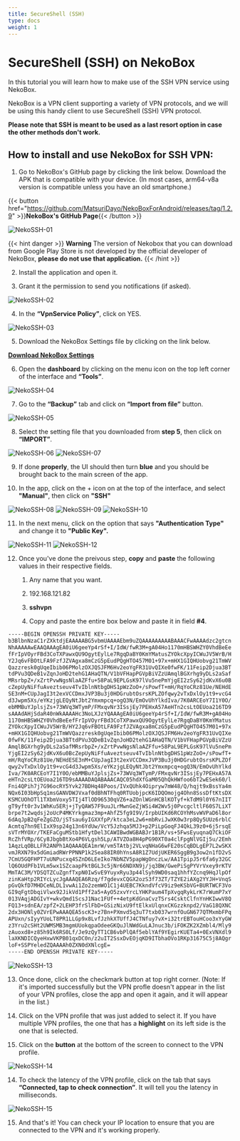```yaml
---
title: SecureShell (SSH)
type: docs
weight: 1
---
```


# SecureShell (SSH) on NekoBox

In this tutorial you will learn how to make use of the SSH VPN service using NekoBox.

NekoBox is a VPN client supporting a variety of VPN protocols, and we will be using this handy client to use SecureShell (SSH) VPN protocol.

**Please note that SSH is meant to be used as a last resort option in case the other methods don't work.**

## How to install and use NekoBox for SSH VPN:

1. Go to NekoBox's GitHub page by clicking the link below. Download the APK that is compatible with your device. (In most cases, arm64-v8a version is compatible unless you have an old smartphone.)

{{< button href="https://github.com/MatsuriDayo/NekoBoxForAndroid/releases/tag/1.2.9" >}}**NekoBox's GitHub Page**{{< /button >}}

![NekoSSH-01](/images/nekobox-12.png)

{{< hint danger >}}
**Warning**
The version of Nekobox that you can download from Google Play Store is not developed by the official developer of NekoBox, **please do not use that application.**
{{< /hint >}}

2. Install the application and open it.

3. Grant it the permission to send you notifications (if asked).

![NekoSSH-02](/images/nekobox-01.png)

4. In the **“VpnService Policy”**, click on YES.

![NekoSSH-03](/images/nekobox-02.png)

5. Download the NekoBox Settings file by clicking on the link below.

[**Download NekoBox Settings**](/nekoboxsettings/Nekobox-Settings.json)

6. Open the **dashboard** by clicking on the menu icon on the top left corner of the interface and **“Tools”**.

![NekoSSH-04](/images/nekobox-03.png)

7. Go to the **“Backup”** tab and click on **“Import from file”** button.

![NekoSSH-05](/images/nekobox-04.png)

8. Select the setting file that you downloaded from **step 5**, then click on **“IMPORT”**.

![NekoSSH-06](/images/nekobox-05.png)
![NekoSSH-07](/images/nekobox-06.png)

9. If done **properly**, the UI should then turn **blue** and you should be brought back to the main screen of the app.

10. In the app, click on the + icon on at the top of the interface, and select **"Manual"**, then click on **"SSH"** 

![NekoSSH-08](/images/nekobox-07.png)
![NekoSSH-09](/images/nekossh-01.png)
![NekoSSH-10](/images/nekossh-02.png)

11. In the next menu, click on the option that says **"Authentication Type"** and change it to **"Public Key".**

![NekoSSH-11](/images/nekossh-03.png)
![NekoSSH-12](/images/nekossh-04.png)

12. Once you've done the preivous step, **copy** and **paste** the following values in their respective fields.

	1. Any name that you want.

	2. 192.168.121.82

	3. **sshvpn**

	4. Copy and paste the entire box below and paste it in field **#4**.

```bash
-----BEGIN OPENSSH PRIVATE KEY-----
b3BlbnNzaC1rZXktdjEAAAAABG5vbmUAAAAEbm9uZQAAAAAAAAABAAACFwAAAAdzc2gtcn
NhAAAAAwEAAQAAAgEA0iU6geeYp4rSf+I/IdW/fwR3M+gA04Ho1170mHBSWHZY0VhdBeEe
fFrIpVOyrFBd3CoTXPawxQU9OgytEylLe7RgqDaBY0KmYMatusZYOkcXpyICWuJV5WrB/H
Y2Jq6vFBOtLFA9FzfJZVAgxa8mCzG5pEudPQgHTO457M01+97x+mHX1GIQHUobvg21TmWV
Qazzresk0gUqeIbib06PMolzOXJQSJFM6Hv2eoYgFR31UvQIXe0fwFK/11Feip2Djua3BT
tdPVu3QDeB1vZqnJoHD2tehG1AHaQTN/V1bVFHapPGVpBiVZzUAmqlBGXrhg9yDLs2aSaf
MRsrbpZ+/xZrtPvwNgsNlaAZFfu+58PaL9EPLGsK97lVu5nePmYjgEI2zSy62jdKvX6u0B
cZepUyNiFfuAveztseuv4TvIblnNtbgDHS1pWzZoO+/sPowfT+mH/RqYoCRz81Ue/NEHdE
SE3nM+CUpJagI3t2exVCCDmxJVP3Bu3j0HDGrubtOsrsKPLZOfqwy2vTxDxlOy1t9+vcG4
d3Jwpm5Xs/eYKzjgLEQyNtJbt2Ymxmpcq+ogQ3N/EmOvUhYlkdIva/7K0ARCEoY7I1Y0O/
ebMMBuYJplsjZs+73WVq3WTymP/FMxqvNr3ISsjEy7PEHxA57AeHTn2csLtOEUoa216TD9
sAAAdAHjSdaR40nWkAAAAHc3NoLXJzYQAAAgEA0iU6geeYp4rSf+I/IdW/fwR3M+gA04Ho
1170mHBSWHZY0VhdBeEefFrIpVOyrFBd3CoTXPawxQU9OgytEylLe7RgqDaBY0KmYMatus
ZYOkcXpyICWuJV5WrB/HY2Jq6vFBOtLFA9FzfJZVAgxa8mCzG5pEudPQgHTO457M01+97x
+mHX1GIQHUobvg21TmWVQazzresk0gUqeIbib06PMolzOXJQSJFM6Hv2eoYgFR31UvQIXe
0fwFK/11Feip2Djua3BTtdPVu3QDeB1vZqnJoHD2tehG1AHaQTN/V1bVFHapPGVpBiVZzU
AmqlBGXrhg9yDLs2aSafMRsrbpZ+/xZrtPvwNgsNlaAZFfu+58PaL9EPLGsK97lVu5nePm
YjgEI2zSy62jdKvX6u0BcZepUyNiFfuAveztseuv4TvIblnNtbgDHS1pWzZoO+/sPowfT+
mH/RqYoCRz81Ue/NEHdESE3nM+CUpJagI3t2exVCCDmxJVP3Bu3j0HDGrubtOsrsKPLZOf
qwy2vTxDxlOy1t9+vcG4d3Jwpm5Xs/eYKzjgLEQyNtJbt2Ymxmpcq+ogQ3N/EmOvUhYlkd
Iva/7K0ARCEoY7I1Y0O/ebMMBuYJplsjZs+73WVq3WTymP/FMxqvNr3ISsjEy7PEHxA57A
eHTn2csLtOEUoa216TD9sAAAADAQABAAACAQC05hdXfGaM05QhQkHWfoo6bT2wESek60/l
Fni4QPih7j7G96ocRY5Yvk27BDHq48Poos/IVxQUhk4Oipryw7mW48/Q/hqjt9xBssYa4m
NQx6I03bHpSq1msGANVDWJVxaf0dBhNTFhq0RTUobjpcK6IDQOmojg4Ohn8SssDftKtsDX
KSMCUOhOTl1TXbmVoxy5TIj4TlOD96530qVZ6+aZOnlWGnHCBlKOTyf+kTdM9l0Y67nIIT
gT9yft0r3v1WhKu5ERj+jTyQAW57F9uuJLrMwnGeZjWSi4W2Wv5j0PvcgcltlF60S7LiXT
brpe7t2wqdsj2oUcP4MKYrkgmaz3mp+AhfZ5fg9I9V/IrpbUIKd6RCOYhMsvWVPaD6l8or
6dAqJpB2qFeZgGZO/jSTsau6yIGXXfpP/ktca3eL2w6+mbRviJwXK0w3rp8Qy5UUz6rblC
Acmtq7hn9ElIxX9sp24g13n6YdUw/VcY5Jzhqa5MJ3+p2PiLpGoqFJ4QkL39z0+6j5rsqE
sVTrMYOXr/TKEFaCguMStb1HfytDel3CAWIBwdWGBABJr1B1R/vs+5FwsEyuqnaQ7CkiOF
RcZhfVRp/6Cy8JbgbBtXo4P6VLgsh5Lp/ATVZOa8H4pPG90XT0a4clFpgNlVGIj5u/2Emh
1AqzLqOBLLFR2ANPh1AQAAAQEA1mrW/vm5TAtbj2VLvqNHaG6wFE20sCqBDLgEP7L2wSKX
vmJRXN79x5dGmiadRWrPPNNP1k2Sea88IR0hYnsA8R1Z7UdjUKER6SggB9g3ow2n1fD2vS
7CmU5GQFHPT7uUNPucxq4SZnD6LEeIko7NbNZV5papWgOnczLw/AA1TpipJ5r6fa6y32GC
lQ6OUdPFb1VLm5wx1SZcaapPktBGL3c5jNr66NDXN9j/jq3BW/GwePiSgPYVrVxey9rKTV
MmTAC3M/YDSQTZCuZgnfTxpN0IwSvE9YuyxRyu3p44lSyh9WD0saq1hhfYZcnq9HqJlpOf
zinKaHtp2RIYcLycJgAAAQEA6Rzq/f7gdevxCQGX2ozS3f73ZT/TZYE2iAXg2YYJH+VnqS
pGvQkfD7MHDCeNLDL1vwAi1Zo2zemWO1C1j4UEBC7KkndVfcV9iz9eKSbVG+BURTWCF3Vo
GI9qFgtDbqiVlwx92JikVd1Pff2a5+AyO5zxvYrcLYHKPaum4TpXvgqRykLrK7rWumP7xY
013VAqjADGIvY+wkvQmd1ScsJ1Nac1FUf++4etpKdGnaCvzTSrs4CsktClfnYnHKIwwV8Q
FQ13+sdnEA/zpfZ+2LEHP3frSlFbD+GSizNixU9ftElkxUlqnxCKGzzknpd2/VaG18QXNC
2dx3HONly0ZVrEPwAAAQEA5scK3+z7Bn+PXmvd5q3uT7txb037wrnfOuGN677QTMxmbFPq
APUxn/sIyyYUoLT8PR1LLGp9x8LvfJzhkXTUffJ4CTNfuy7vX+i32trEBTouHCoo3xYyGW
z3Yru2cSHt2UWMSMB3mgmUUokqpaOdeeGKQuJlNWdGuLAJnuc3b/iFOKZK2XZmbl4/Mly9
zAuoxd8+z85h9Ik6RS0Lf/Je9zQyTT1CB6vbPlQAf5eblYAf9YEgirKUETa4+0ExVNXdl9
laXKNDICQyeHxwVKPB01qxDC0n/z2uIT2SsxDvEOjqKD9ITbhaOVo1RKp31675C5j8AQgr
loF+SSPYeledZQAAAAh0ZXN0dXNlcgE=
-----END OPENSSH PRIVATE KEY-----

```

![NekoSSH-13](/images/nekossh-05.png)

13. Once done, click on the checkmark button at top right corner. (Note: If it's imported successfully but the VPN profle doesn't appear in the list of your VPN profiles, close the app and open it again, and it will appear in the list.)

14. Click on the VPN profile that was just added to select it. If you have multiple VPN profiles, the one that has a **highlight** on its left side is the one that is selected.

13. Click on the **button** at the bottom of the screen to connect to the VPN profile.

![NekoSSH-14](/images/nekossh-06.png)

14. To check the latency of the VPN profile, click on the tab that says **“Connected, tap to check connection”**. It will tell you the latency in milliseconds.

![NekoSSH-15](/images/nekobox-10.png)

15. And that's it! You can check your IP location to ensure that you are connected to the VPN and it's working properly.
